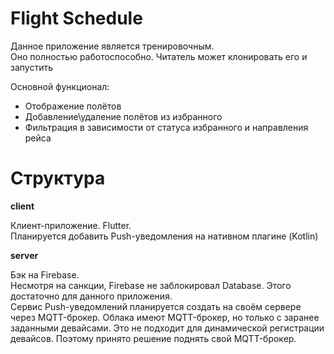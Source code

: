 # Flight Schedule

Данное приложение является тренировочным. <br />
Оно полностью работоспособно. Читатель может клонировать его и запустить <br />

Основной функционал:
- Отображение полётов
- Добавление\удаление полётов из избранного
- Фильтрация в зависимости от статуса избранного и направления рейса

# Структура

**client**

Клиент-приложение. Flutter. <br />
Планируется добавить Push-уведомления на нативном плагине (Kotlin)

**server**

Бэк на Firebase. <br />
Несмотря на санкции, Firebase не заблокировал Database. Этого достаточно для данного приложения. <br /> 
Сервис Push-уведомлений планируется создать на своём сервере через MQTT-брокер. Облака имеют MQTT-брокер, но только с заранее заданными девайсами. Это не подходит для динамической регистрации девайсов. Поэтому принято решение поднять свой MQTT-брокер.
